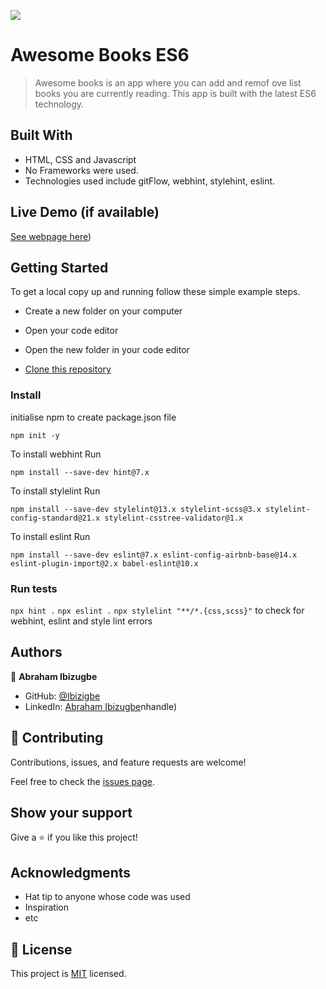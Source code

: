 ![](https://img.shields.io/badge/Microverse-blueviolet)

# Awesome Books ES6

> Awesome books is an app where you can add and remof ove list books you are currently reading. This app is built with the latest ES6 technology.

## Built With

- HTML, CSS and Javascript
- No Frameworks were used.
- Technologies used include gitFlow, webhint, stylehint, eslint.

## Live Demo (if available)

[See webpage here](https://ibizugbe.github.io/awesome-book-ES6/))

## Getting Started

To get a local copy up and running follow these simple example steps.

- Create a new folder on your computer

- Open your code editor

- Open the new folder in your code editor

- [Clone this repository](https://github.com/Ibizugbe/awesome-book-ES6)

### Install

initialise npm to create package.json file

```
npm init -y
```

To install webhint Run

```
npm install --save-dev hint@7.x
```

To install stylelint Run

```
npm install --save-dev stylelint@13.x stylelint-scss@3.x stylelint-config-standard@21.x stylelint-csstree-validator@1.x
```

To install eslint Run

```
npm install --save-dev eslint@7.x eslint-config-airbnb-base@14.x eslint-plugin-import@2.x babel-eslint@10.x
```

### Run tests

`npx hint .`
`npx eslint .`
`npx stylelint "**/*.{css,scss}"`
to check for webhint, eslint and style lint errors

## Authors

👤 **Abraham Ibizugbe**

- GitHub: [@Ibizigbe](https://github.com/Ibizugbe)
- LinkedIn: [Abraham Ibizugbe](https://www.linkedin.com/in/abraham-ibizugbe-763791115/)nhandle)

## 🤝 Contributing

Contributions, issues, and feature requests are welcome!

Feel free to check the [issues page](https://github.com/Ibizugbe/awesome-book-ES6/issues).

## Show your support

Give a ⭐️ if you like this project!

## Acknowledgments

- Hat tip to anyone whose code was used
- Inspiration
- etc

## 📝 License

This project is [MIT](./MIT.md) licensed.
